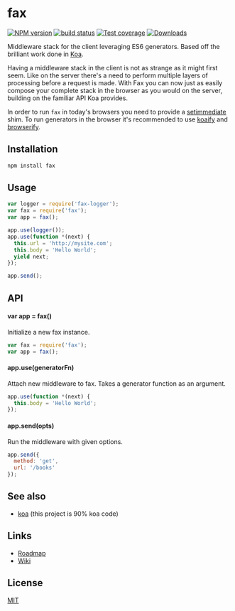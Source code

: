 # fax
[![NPM version][npm-image]][npm-url]
[![build status][travis-image]][travis-url]
[![Test coverage][coveralls-image]][coveralls-url]
[![Downloads][downloads-image]][downloads-url]

Middleware stack for the client leveraging ES6 generators.
Based off the brilliant work done in [Koa](http://koajs.com).

Having a middleware stack in the client is not as strange as
it might first seem. Like on the server there's a need to perform multiple
layers of processing before a request is made. With Fax you can now just as
easily compose your complete stack in the browser as you would on the server,
building on the familiar API Koa provides.

In order to run `fax` in today's browsers you need to provide a
[setimmediate][setimmediate] shim. To run generators in the browser it's recommended to use [koaify][koaify] and [browserify][browserify].

## Installation
```sh
npm install fax
```

## Usage
```js
var logger = require('fax-logger');
var fax = require('fax');
var app = fax();

app.use(logger());
app.use(function *(next) {
  this.url = 'http://mysite.com';
  this.body = 'Hello World';
  yield next;
});

app.send();
```

## API
#### var app = fax()
Initialize a new fax instance.
```js
var fax = require('fax');
var app = fax();
```

#### app.use(generatorFn)
Attach new middleware to fax. Takes a generator function as an argument.
```js
app.use(function *(next) {
  this.body = 'Hello World';
});
```

#### app.send(opts)
Run the middleware with given options.
```js
app.send({
  method: 'get',
  url: '/books'
});
```

## See also
- [koa](http://koajs.com) (this project is 90% koa code)

## Links
- [Roadmap]()
- [Wiki]()

## License
[MIT](https://tldrlegal.com/license/mit-license)

[npm-image]: https://img.shields.io/npm/v/fax.svg?style=flat-square
[npm-url]: https://npmjs.org/package/fax
[travis-image]: https://img.shields.io/travis/yoshuawuyts/fax.svg?style=flat-square
[travis-url]: https://travis-ci.org/yoshuawuyts/fax
[coveralls-image]: https://img.shields.io/coveralls/yoshuawuyts/fax.svg?style=flat-square
[coveralls-url]: https://coveralls.io/r/yoshuawuyts/fax?branch=master
[downloads-image]: http://img.shields.io/npm/dm/fax.svg?style=flat-square
[downloads-url]: https://npmjs.org/package/fax

[setimmediate]: http://ghub.io/setimmediate
[koaify]: https://github.com/yoshuawuyts/koaify
[browserify]: https://github.com/substack/node-browserify
